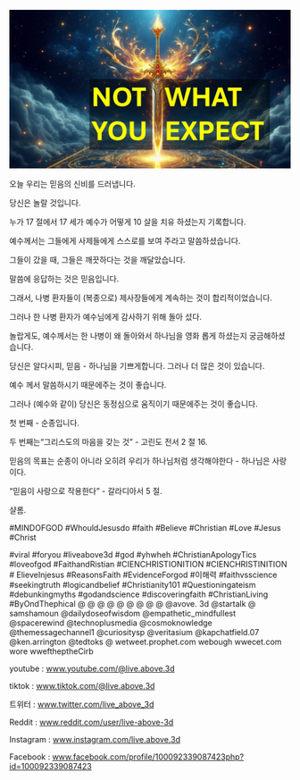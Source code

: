 ![Video cover image](../cover.jpg "cover photo")

오늘 우리는 믿음의 신비를 드러냅니다.

당신은 놀랄 것입니다.

누가 17 절에서 17 세가 예수가 어떻게 10 살을 치유 하셨는지 기록합니다.

예수께서는 그들에게 사제들에게 스스로를 보여 주라고 말씀하셨습니다.

그들이 갔을 때, 그들은 깨끗하다는 것을 깨달았습니다.

말씀에 응답하는 것은 믿음입니다.

그래서, 나병 환자들이 (복종으로) 제사장들에게 계속하는 것이 합리적이었습니다.

그러나 한 나병 환자가 예수님에게 감사하기 위해 돌아 섰다.

놀랍게도, 예수께서는 한 나병이 왜 돌아와서 하나님을 영화 롭게 하셨는지 궁금해하셨습니다.

당신은 알다시피, 믿음 - 하나님을 기쁘게합니다. 그러나 더 많은 것이 있습니다.

예수 께서 말씀하시기 때문에주는 것이 좋습니다.

그러나 (예수와 같이) 당신은 동정심으로 움직이기 때문에주는 것이 좋습니다.

첫 번째 - 순종입니다.

두 번째는“그리스도의 마음을 갖는 것” - 고린도 전서 2 절 16.

믿음의 목표는 순종이 아니라 오히려 우리가 하나님처럼 생각해야한다 - 하나님은 사랑이다.

“믿음이 사랑으로 작용한다” - 갈라디아서 5 절.

샬롬.


#MINDOFGOD #WhouldJesusdo #faith #Believe #Christian #Love #Jesus #Christ

#viral #foryou #liveabove3d #god #yhwheh #ChristianApologyTics #loveofgod #FaithandRistian #CIENCHRISTIONITION #CIENCHRISTINITION # ElieveInjesus #ReasonsFaith #EvidenceForgod #이해력 #faithvsscience #seekingtruth #logicandbelief #Christianity101 #Questioningateism #debunkingmyths #godandscience #discoveringfaith #ChristianLiving #ByOndThephical   @ @ @ @ @ @ @ @ @ @avove. 3d @startalk @ samshamoun @dailydoseofwisdom @empathetic_mindfullest @spacerewind @technoplusmedia @cosmoknowledge @themessagechannel1 @curiositysp @veritasium @kapchatfield.07 @ken.arrington @tedtoks @  wetweet.prophet.com   webough  wwecet.com  wore  ​​wweftheptheCirb  

youtube : www.youtube.com/@live.above.3d


tiktok : www.tiktok.com/@live.above.3d

트위터 : www.twitter.com/live_above_3d

Reddit : www.reddit.com/user/live-above-3d

Instagram : www.instagram.com/live.above.3d

Facebook : www.facebook.com/profile/100092339087423php?id=100092339087423


